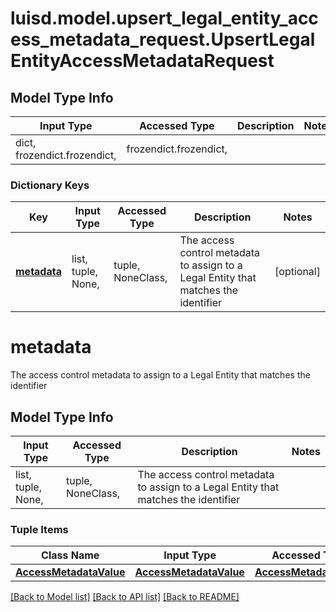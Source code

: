 # luisd.model.upsert_legal_entity_access_metadata_request.UpsertLegalEntityAccessMetadataRequest

## Model Type Info
Input Type | Accessed Type | Description | Notes
------------ | ------------- | ------------- | -------------
dict, frozendict.frozendict,  | frozendict.frozendict,  |  | 

### Dictionary Keys
Key | Input Type | Accessed Type | Description | Notes
------------ | ------------- | ------------- | ------------- | -------------
**[metadata](#metadata)** | list, tuple, None,  | tuple, NoneClass,  | The access control metadata to assign to a Legal Entity that matches the identifier | [optional] 

# metadata

The access control metadata to assign to a Legal Entity that matches the identifier

## Model Type Info
Input Type | Accessed Type | Description | Notes
------------ | ------------- | ------------- | -------------
list, tuple, None,  | tuple, NoneClass,  | The access control metadata to assign to a Legal Entity that matches the identifier | 

### Tuple Items
Class Name | Input Type | Accessed Type | Description | Notes
------------- | ------------- | ------------- | ------------- | -------------
[**AccessMetadataValue**](AccessMetadataValue.md) | [**AccessMetadataValue**](AccessMetadataValue.md) | [**AccessMetadataValue**](AccessMetadataValue.md) |  | 

[[Back to Model list]](../../README.md#documentation-for-models) [[Back to API list]](../../README.md#documentation-for-api-endpoints) [[Back to README]](../../README.md)

